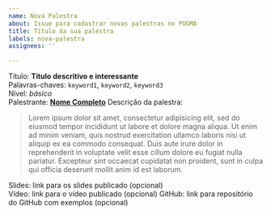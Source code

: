 ```yaml
---
name: Nova Palestra
about: Issue para cadastrar novas palestras no PUGMA
title: Título da sua palestra
labels: nova-palestra
assignees: ''

---
```


Título: **Título descritivo e interessante**  
Palavras-chaves: `keyword1`, `keyword2`, `keyword3`  
Nível: *básico*  
Palestrante: [**Nome Completo**](https://github.com/seu-perfil-no-github)
Descrição da palestra:
> Lorem ipsum dolor sit amet, consectetur adipisicing elit, sed do eiusmod
tempor incididunt ut labore et dolore magna aliqua. Ut enim ad minim veniam,
quis nostrud exercitation ullamco laboris nisi ut aliquip ex ea commodo
consequat. Duis aute irure dolor in reprehenderit in voluptate velit esse
cillum dolore eu fugiat nulla pariatur. Excepteur sint occaecat cupidatat non
proident, sunt in culpa qui officia deserunt mollit anim id est laborum.

Slides: link para os slides publicado (opcional)  
Vídeo: link para o vídeo publicado (opcional)
GitHub: link para repositório do GitHub com exemplos (opcional)
